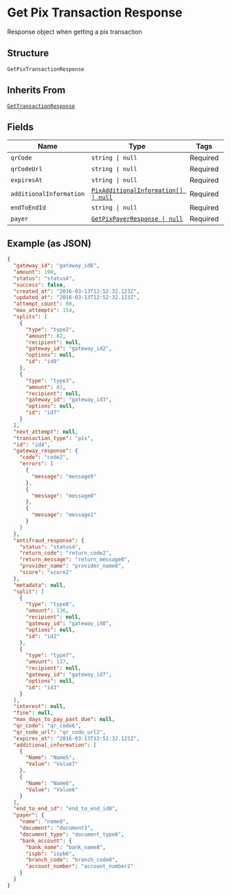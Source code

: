 
# Get Pix Transaction Response

Response object when getting a pix transaction

## Structure

`GetPixTransactionResponse`

## Inherits From

[`GetTransactionResponse`](../../doc/models/get-transaction-response.md)

## Fields

| Name | Type | Tags | Description |
|  --- | --- | --- | --- |
| `qrCode` | `string \| null` | Required | - |
| `qrCodeUrl` | `string \| null` | Required | - |
| `expiresAt` | `string \| null` | Required | - |
| `additionalInformation` | [`PixAdditionalInformation[] \| null`](../../doc/models/pix-additional-information.md) | Required | - |
| `endToEndId` | `string \| null` | Required | - |
| `payer` | [`GetPixPayerResponse \| null`](../../doc/models/get-pix-payer-response.md) | Required | - |

## Example (as JSON)

```json
{
  "gateway_id": "gateway_id6",
  "amount": 190,
  "status": "status4",
  "success": false,
  "created_at": "2016-03-13T12:52:32.123Z",
  "updated_at": "2016-03-13T12:52:32.123Z",
  "attempt_count": 90,
  "max_attempts": 154,
  "splits": [
    {
      "type": "type2",
      "amount": 82,
      "recipient": null,
      "gateway_id": "gateway_id2",
      "options": null,
      "id": "id8"
    },
    {
      "type": "type3",
      "amount": 81,
      "recipient": null,
      "gateway_id": "gateway_id3",
      "options": null,
      "id": "id7"
    }
  ],
  "next_attempt": null,
  "transaction_type": "pix",
  "id": "id4",
  "gateway_response": {
    "code": "code2",
    "errors": [
      {
        "message": "message9"
      },
      {
        "message": "message0"
      },
      {
        "message": "message1"
      }
    ]
  },
  "antifraud_response": {
    "status": "status4",
    "return_code": "return_code2",
    "return_message": "return_message0",
    "provider_name": "provider_name0",
    "score": "score2"
  },
  "metadata": null,
  "split": [
    {
      "type": "type8",
      "amount": 136,
      "recipient": null,
      "gateway_id": "gateway_id8",
      "options": null,
      "id": "id2"
    },
    {
      "type": "type7",
      "amount": 137,
      "recipient": null,
      "gateway_id": "gateway_id7",
      "options": null,
      "id": "id3"
    }
  ],
  "interest": null,
  "fine": null,
  "max_days_to_pay_past_due": null,
  "qr_code": "qr_code6",
  "qr_code_url": "qr_code_url2",
  "expires_at": "2016-03-13T12:52:32.123Z",
  "additional_information": [
    {
      "Name": "Name5",
      "Value": "Value7"
    },
    {
      "Name": "Name6",
      "Value": "Value6"
    }
  ],
  "end_to_end_id": "end_to_end_id0",
  "payer": {
    "name": "name8",
    "document": "document2",
    "document_type": "document_type6",
    "bank_account": {
      "bank_name": "bank_name8",
      "ispb": "ispb6",
      "branch_code": "branch_code0",
      "account_number": "account_number2"
    }
  }
}
```

